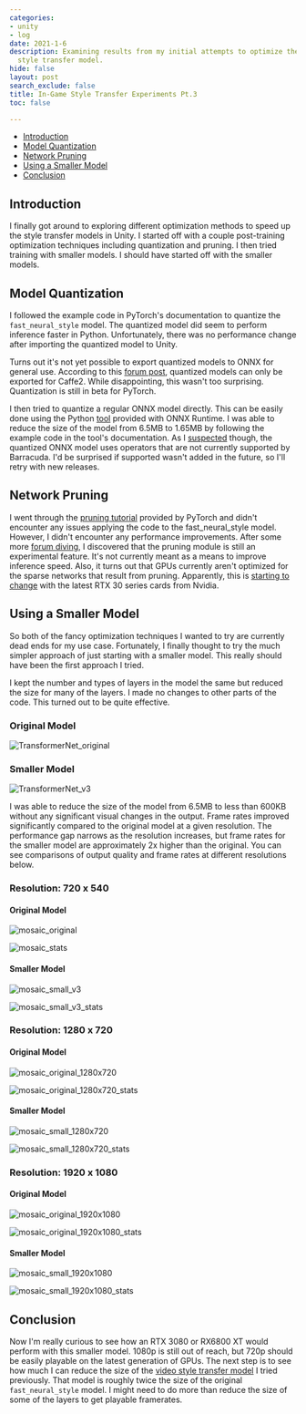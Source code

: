 ```yaml
---
categories:
- unity
- log
date: 2021-1-6
description: Examining results from my initial attempts to optimize the fast neural
  style transfer model.
hide: false
layout: post
search_exclude: false
title: In-Game Style Transfer Experiments Pt.3
toc: false

---
```


* [Introduction](#introduction)
* [Model Quantization](#model-quantization)
* [Network Pruning](#network-pruning)
* [Using a Smaller Model](#using-a-smaller-model)
* [Conclusion](#conclusion)

## Introduction

I finally got around to exploring different optimization methods to speed up the style transfer models in Unity. I started off with a couple post-training optimization techniques including quantization and pruning. I then tried training with smaller models. I should have started off with the smaller models.

## Model Quantization

I followed the example code in PyTorch's documentation to quantize the `fast_neural_style` model. The quantized model did seem to perform inference faster in Python. Unfortunately, there was no performance change after importing the quantized model to Unity.

Turns out it's not yet possible to export quantized models to ONNX for general use. According to this [forum post](https://discuss.pytorch.org/t/onnx-export-of-quantized-model/76884/8), quantized models can only be exported for Caffe2. While disappointing, this wasn't too surprising. Quantization is still in beta for PyTorch.

I then tried to quantize a regular ONNX model directly. This can be easily done using the Python [tool](https://github.com/microsoft/onnxruntime/blob/master/onnxruntime/python/tools/quantization/README.md) provided with ONNX Runtime. I was able to reduce the size of the model from 6.5MB to 1.65MB by following the example code in the tool's documentation. As I [suspected](https://christianjmills.com/In-Game-Style-Transfer-Experiments-2/#conclusion) though, the quantized ONNX model uses operators that are not currently supported by Barracuda. I'd be surprised if supported wasn't added in the future, so I'll retry with new releases.

## Network Pruning

I went through the [pruning tutorial](https://pytorch.org/tutorials/intermediate/pruning_tutorial.html#remove-pruning-re-parametrization) provided by PyTorch and didn't encounter any issues applying the code to the fast_neural_style model. However, I didn't encounter any performance improvements. After some more [forum diving](https://discuss.pytorch.org/t/weight-pruning-on-bert/83429/2), I discovered that the pruning module is still an experimental feature. It's not currently meant as a means to improve inference speed. Also, it turns out that GPUs currently aren't optimized for the sparse networks that result from pruning. Apparently, this is [starting to change](https://timdettmers.com/2020/09/07/which-gpu-for-deep-learning/#Additional_Considerations_for_Ampere_RTX_30_Series) with the latest RTX 30 series cards from Nvidia.

## Using a Smaller Model

So both of the fancy optimization techniques I wanted to try are currently dead ends for my use case. Fortunately, I finally thought to try the much simpler approach of just starting with a smaller model. This really should have been the first approach I tried. 

I kept the number and types of layers in the model the same but reduced the size for many of the layers. I made no changes to other parts of the code. This turned out to be quite effective. 

### Original Model

![TransformerNet_original](..\images\in-game-style-transfer-experiments\part-3\TransformerNet_original.png)

### Smaller Model

![TransformerNet_v3](..\images\in-game-style-transfer-experiments\part-3\TransformerNet_v3.png)

I was able to reduce the size of the model from 6.5MB to less than 600KB without any significant visual changes in the output. Frame rates improved significantly compared to the original model at a given resolution. The performance gap narrows as the resolution increases, but frame rates for the smaller model are approximately 2x higher than the original. You can see comparisons of output quality and frame rates at different resolutions below.

### Resolution: 720 x 540

#### Original Model

![mosaic_original](..\images\in-game-style-transfer-experiments\part-3\mosaic_original.png)

![mosaic_stats](..\images\in-game-style-transfer-experiments\part-3\mosaic_stats.gif)

#### Smaller Model

![mosaic_small_v3](..\images\in-game-style-transfer-experiments\part-3\mosaic_small_v3.png)

![mosaic_small_v3_stats](..\images\in-game-style-transfer-experiments\part-3\mosaic_small_v3_stats.gif)



### Resolution: 1280 x 720

#### Original Model

![mosaic_original_1280x720](..\images\in-game-style-transfer-experiments\part-3\mosaic_original_1280x720.png)



![mosaic_original_1280x720_stats](..\images\in-game-style-transfer-experiments\part-3\mosaic_original_1280x720_stats.gif)

#### Smaller Model

![mosaic_small_1280x720](..\images\in-game-style-transfer-experiments\part-3\mosaic_small_1280x720.png)

![mosaic_small_1280x720_stats](..\images\in-game-style-transfer-experiments\part-3\mosaic_small_1280x720_stats.gif)

### Resolution: 1920 x 1080

#### Original Model

![mosaic_original_1920x1080](..\images\in-game-style-transfer-experiments\part-3\mosaic_original_1920x1080.png)

![mosaic_original_1920x1080_stats](..\images\in-game-style-transfer-experiments\part-3\mosaic_original_1920x1080_stats.gif)

#### Smaller Model

![mosaic_small_1920x1080](..\images\in-game-style-transfer-experiments\part-3\mosaic_small_1920x1080.png)

![mosaic_small_1920x1080_stats](..\images\in-game-style-transfer-experiments\part-3\mosaic_small_1920x1080_stats.gif)



## Conclusion

Now I'm really curious to see how an RTX 3080 or RX6800 XT would perform with this smaller model. 1080p is still out of reach, but 720p should be easily playable on the latest generation of GPUs. The next step is to see how much I can reduce the size of the [video style transfer model](https://github.com/OndrejTexler/Few-Shot-Patch-Based-Training) I tried previously. That model is roughly twice the size of the original `fast_neural_style` model. I might need to do more than reduce the size of some of the layers to get playable framerates.
